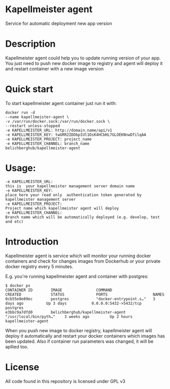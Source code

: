 Kapellmeister agent
===================

Service for automatic deployment new app version

Description
===================
Kapellmeister agent could help you  to update running version of your app. 
You just need to push new docker image to registry and  agent will deploy it and restart container with a new image version

Quick start
===================
To start kapellmeister agent container just run it with:
```
docker run -d
--name kapellmeister-agent \ 
-v /var/run/docker.sock:/var/run/docker.sock \
--restart unless-stopped 
-e KAPELLMEISTER_URL: http://domain.name/api/v1
-e KAPELLMEISTER_KEY: twGRR2IDDbpIUl1OsK4HCbHL7GLOEKNnwDfilqAA 
-e KAPELLMEISTER_PROJECT: project_name 
-e KAPELLMEISTER_CHANNEL: branch_name 
belichberghub/kapellmeister-agent
```
Usage:
===================
```
-e KAPELLMEISTER_URL:
this is  your kapellmeister management server domain name 
-e KAPELLMEISTER_KEY:
place here your read only  authentication token generated by kapellmeister management server
-e KAPELLMEISTER_PROJECT: 
Project name which kapellmeister agent will deploy
-e KAPELLMEISTER_CHANNEL:
Branch name which will be automatically deployed (e.g. develop, test and etc)
``` 
Introduction
===================
Kapellmeister agent is service which will monitor your running docker containers and check for changes images from Dockerhub
or your private docker registry every 5 minutes. 

E.g. you're running kapellmeister agent and container with  postgres:
```
$ docker ps
CONTAINER ID        IMAGE               COMMAND                  CREATED             STATUS              PORTS                    NAMES
0cb55e9e09ec        postgres            "docker-entrypoint.s…"   3 days ago          Up 3 days           0.0.0.0:5432->5432/tcp   postgres
e3bbc9a7dfd0        belichberghub/kapellmeister-agent      "/usr/local/bin/pyth…"    3 weeks ago         Up 2 hours               kapellmeister-agent
```
When you push new image to docker registry, kapellmeister agent  will deploy it automatically and restart your docker containers which images has been updated.
Also if container run parameters was changed, it will be apllied too.

License
===================

All code found in this repository is licensed under GPL v3
